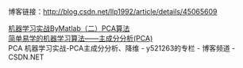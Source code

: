 
博客链接：http://blog.csdn.net/llp1992/article/details/45065609

[机器学习实战ByMatlab（二）PCA算法](http://blog.csdn.net/llp1992/article/details/45065609)  
[ 简单易学的机器学习算法——主成分分析(PCA)](http://blog.csdn.net/google19890102/article/details/27969459)   
PCA  机器学习实战-PCA主成分分析、降维 - y521263的专栏 - 博客频道 - CSDN.NET  
